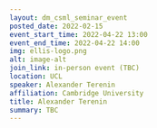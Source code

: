 ```yaml
---
layout: dm_csml_seminar_event
posted_date: 2022-02-15
event_start_time: 2022-04-22 13:00
event_end_time: 2022-04-22 14:00
img: ellis-logo.png
alt: image-alt
join_link: in-person event (TBC)
location: UCL
speaker: Alexander Terenin
affiliation: Cambridge University
title: Alexander Terenin
summary: TBC
---
```

